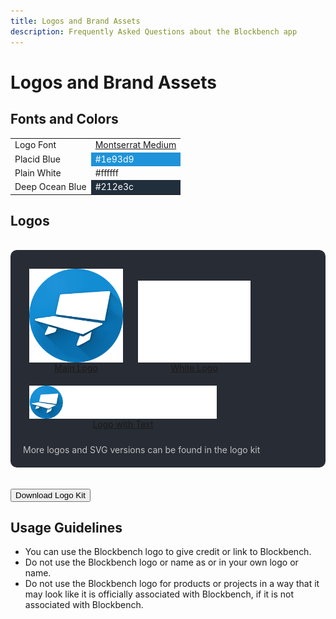 ```yaml
---
title: Logos and Brand Assets
description: Frequently Asked Questions about the Blockbench app
---
```


# Logos and Brand Assets

## Fonts and Colors

<table style="width: 100%;">
	<tbody>
		<tr>
			<td>Logo Font</td>
			<td><a rel="noreferrer noopener" href="https://fonts.google.com/specimen/Montserrat" target="_blank">Montserrat Medium</a></td>
		</tr>
		<tr>
			<td>Placid Blue</td>
			<td style="background-color:#1e93d9;color:white;">#1e93d9</td>
		</tr>
		<tr>
			<td>Plain White</td>
			<td>#ffffff</td></tr>
		<tr>
			<td>Deep&nbsp;Ocean&nbsp;Blue</td>
			<td style="background-color:#212e3c;color:white;">#212e3c</td>
		</tr>
	</tbody>
</table>

## Logos

<div style="background-color: #282c34;
	color: white;
	padding: 20px;
	margin-top: 34px;
	margin-bottom: 34px;
	border-radius: 10px;
	padding-bottom: 6px;">
	<a href="/images/logos/icon.png" target="_blank" style="display: inline-block; text-align: center; margin: 10px" rel="noopener noreferrer">
		<img width="150px" style="display: block;" src="/images/logos/icon.png">
		<label>Main Logo</label>
	</a>
	<a href="/images/logos/blockbench_inverted.png" target="_blank" style="display: inline-block; text-align: center; margin: 10px" rel="noopener noreferrer">
		<img width="180px" style="display: block;" src="/images/logos/blockbench_inverted.png">
		<label>White Logo</label>
	</a>
	<a href="/images/logos/blockbench_logo_text.png" target="_blank" style="display: inline-block; text-align: center; margin: 10px" rel="noopener noreferrer">
		<img width="300px" style="display: block;" src="/images/logos/blockbench_logo_text.png">
		<label>Logo with Text</label>
	</a>
	<p style="opacity: 0.7;">More logos and SVG versions can be found in the logo kit</p>
</div>

<a href="/download_files/blockbench_logo_kit_v1.zip" target="_blank" rel="noopener noreferrer">
	<button>Download Logo Kit</button>
</a>

## Usage Guidelines

- You can use the Blockbench logo to give credit or link to Blockbench.
- Do not use the Blockbench logo or name as or in your own logo or name.
- Do not use the Blockbench logo for products or projects in a way that it may look like it is officially associated with Blockbench, if it is not associated with Blockbench.
